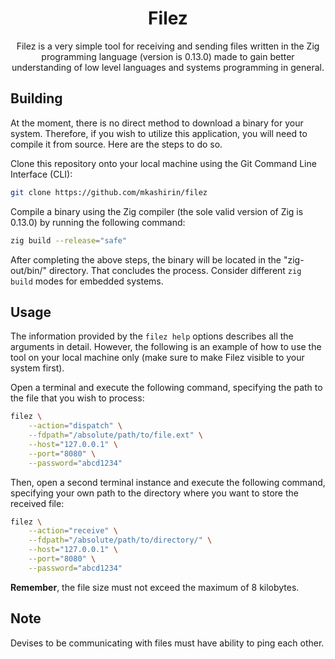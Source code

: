 <h1 align="center">Filez</h1>

<p align="center">
Filez is a very simple tool for receiving and sending files written in the Zig 
programming language (version is 0.13.0) made to gain better understanding 
of low level languages and systems programming in general.
</p>

## Building

At the moment, there is no direct method to download a binary for your system. 
Therefore, if you wish to utilize this application, you will need to compile it 
from source. Here are the steps to do so.

Clone this repository onto your local machine using the Git Command Line 
Interface (CLI):
```bash
git clone https://github.com/mkashirin/filez
```

Compile a binary using the Zig compiler (the sole valid version of Zig 
is 0.13.0) by running the following command:
```bash
zig build --release="safe"
```

After completing the above steps, the binary will be located in the 
"zig-out/bin/" directory. That concludes the process. Consider different 
`zig build` modes for embedded systems.

## Usage

The information provided by the `filez help` options describes 
all the arguments in detail. However, the following is an example of how to use 
the tool on your local machine only (make sure to make Filez visible to your 
system first).

Open a terminal and execute the following command, specifying the path to the file 
that you wish to process:
```bash
filez \
    --action="dispatch" \
    --fdpath="/absolute/path/to/file.ext" \
    --host="127.0.0.1" \
    --port="8080" \
    --password="abcd1234"
```

Then, open a second terminal instance and execute the following command, 
specifying your own path to the directory where you want to store the received file:
```bash
filez \
    --action="receive" \
    --fdpath="/absolute/path/to/directory/" \
    --host="127.0.0.1" \
    --port="8080" \
    --password="abcd1234"
```


**Remember**, the file size must not exceed the maximum of 8 kilobytes.

## Note

Devises to be communicating with files must have ability to ping each other.

